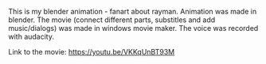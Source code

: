 This is my blender animation - fanart about rayman. Animation was made in blender. The movie (connect different parts, substitles and add music/dialogs) was made in windows movie maker. The voice was recorded with audacity.

Link to the movie: https://youtu.be/VKKqUnBT93M
